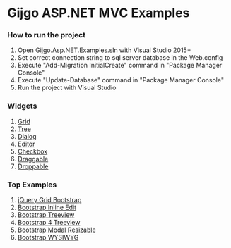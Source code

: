 # Gijgo ASP.NET MVC Examples

### How to run the project

1. Open Gijgo.Asp.NET.Examples.sln with Visual Studio 2015+
2. Set correct connection string to sql server database in the Web.config
3. Execute "Add-Migration InitialCreate" command in "Package Manager Console"
4. Execute "Update-Database" command in "Package Manager Console"
5. Run the project with Visual Studio

### Widgets

1. [Grid](http://gijgo.com/grid)
1. [Tree](http://gijgo.com/tree)
1. [Dialog](http://gijgo.com/dialog)
1. [Editor](http://gijgo.com/editor)
1. [Checkbox](http://gijgo.com/checkbox)
1. [Draggable](http://gijgo.com/draggable)
1. [Droppable](http://gijgo.com/droppable)

### Top Examples

1. [jQuery Grid Bootstrap](http://gijgo.com/grid/demos/jquery-grid-bootstrap)
1. [Bootstrap Inline Edit](http://gijgo.com/grid/demos/bootstrap-grid-inline-edit)
1. [Bootstrap Treeview](http://gijgo.com/tree/demos/bootstrap-treeview)
1. [Bootstrap 4 Treeview](http://gijgo.com/tree/demos/bootstrap-4-treeview)
1. [Bootstrap Modal Resizable](http://gijgo.com/dialog/demos/bootstrap-modal-resizable)
1. [Bootstrap WYSIWYG](http://gijgo.com/editor/example/bootstrap-wysiwyg)
